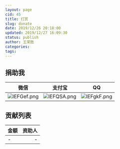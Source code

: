 ```yaml
---
layout: page
cid: 45
title: 打赏
slug: donate
date: 2019/12/26 20:18:00
updated: 2019/12/27 16:09:30
status: publish
author: 王荣胜
categories: 
tags: 
---
```



## 捐助我

| 微信  | 支付宝  | QQ  |
| ------------ | ------------ | ------------ |
| <img src="https://s2.ax1x.com/2019/12/26/lEFGef.png" alt="lEFGef.png" border="0" />  | <img src="https://s2.ax1x.com/2019/12/26/lEFQSA.png" alt="lEFQSA.png" border="0" />  | <img src="https://s2.ax1x.com/2019/12/26/lEFgkF.png" alt="lEFgkF.png" border="0" />  |



## 贡献列表

| 金额  | 资助人  |
| :------------ | ------------: |
|  - | -  |

